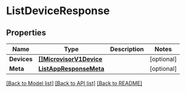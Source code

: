 # ListDeviceResponse

## Properties

Name | Type | Description | Notes
------------ | ------------- | ------------- | -------------
**Devices** | [**[]MicrovisorV1Device**](MicrovisorV1Device.md) |  |[optional] 
**Meta** | [**ListAppResponseMeta**](ListAppResponseMeta.md) |  |[optional] 

[[Back to Model list]](../README.md#documentation-for-models) [[Back to API list]](../README.md#documentation-for-api-endpoints) [[Back to README]](../README.md)


